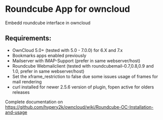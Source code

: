 Roundcube App for owncloud
========

Embedd roundcube interface in owncloud

## Requirements:
* OwnCloud 5.0+  (tested with 5.0 - 7.0.0) for 6.X and 7.x 
* Bookmarks apps enabled previously
* Mailserver with IMAP-Support (prefer in same webserver/host)
* Roundcube Webmailclient (tested with roundcubemail-0.7,0.8,0.9 and 1.0, prefer in same webserver/host)
* Set the xframe_restriction to false due some issues usage of frames for mail rendering
* curl installed for newer 2.5.6 version of plugin, fopen active for olders releases

Complete documentation on https://github.com/hypery2k/owncloud/wiki/Roundcube-OC-Installation-and-usage
